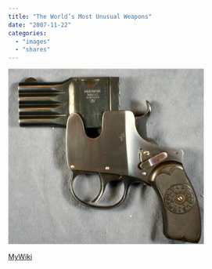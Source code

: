```yaml
---
title: "The World’s Most Unusual Weapons"
date: "2007-11-22"
categories: 
  - "images"
  - "shares"
---
```


![](images/4wnP83SaF22vfuasgU3NFwwE_400.jpg)

[MyWiki](http://mywiki.ws/The_World%27s_Most_Unusual_Weapon)
